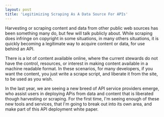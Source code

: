 ```yaml
---
layout: post
title: 'Legitimizing Scraping As A Data Source For APIs'
---
```

<p>Harvesting or scraping content and data from other public web sources has been something many do, but few will talk publicly about. While scraping does infringe on copyright in some situations, in many others situations, it is quickly becoming a legitimate way to acquire content or data, for use behind an API.</p>
<p>There is a lot of content available online, where the current stewards do not have the control, resources, or interest in making content available in a machine readable format. In these scenarios, for many developers, if you want the content, you just write a scrape script, and liberate it from the site, to be used as you wish.</p>
<p>In the last year, we are seeing a new breed of API service providers emerge, who assist users in deploying APis from data and content that is liberated though harvesting or scraping. For the first time, I'm seeing enough of these new tools and services, that I'm going to break out into its own area, and make part of this API deployment white paper.</p>